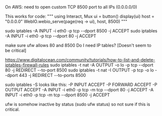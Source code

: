 On AWS: need to open custom TCP 8500 port to all IPs (0.0.0.0/0)

This works for code:
"""
 using Interact, Mux
 ui = button()
 display(ui)
 host = "0.0.0.0"
 WebIO.webio_serve(page(req -> ui), host, 8500)
"""

sudo iptables -A INPUT -i eth0 -p tcp --dport 8500 -j ACCEPT
sudo iptables -A INPUT -i eth0 -p tcp --dport 80 -j ACCEPT






make sure ufw allows 80 and 8500 
Do I need IP tables? [Doesn't seem to be critical]

https://www.digitalocean.com/community/tutorials/how-to-list-and-delete-iptables-firewall-rules
sudo iptables -t nat -A OUTPUT -o lo -p tcp --dport 80 -j REDIRECT --to-port 8500
sudo iptables -t nat -I OUTPUT -p tcp -o lo --dport 443 -j REDIRECT --to-ports 8500

sudo iptables -S looks like this:
-P INPUT ACCEPT
-P FORWARD ACCEPT
-P OUTPUT ACCEPT
-A INPUT -i eth0 -p tcp -m tcp --dport 80 -j ACCEPT
-A INPUT -i eth0 -p tcp -m tcp --dport 8500 -j ACCEPT

ufw is somehow inactive by status (sudo ufw status) so not sure if this is critical. 
